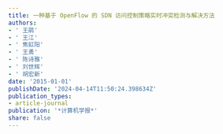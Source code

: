 ```yaml
---
title: 一种基于 OpenFlow 的 SDN 访问控制策略实时冲突检测与解决方法
authors:
- ' 王鹃'
- ' 王江'
- ' 焦虹阳'
- ' 王勇'
- ' 陈诗雅'
- ' 刘世辉'
- ' 胡宏新'
date: '2015-01-01'
publishDate: '2024-04-14T11:50:24.398634Z'
publication_types:
- article-journal
publication: '*计算机学报*'
share: false
---
```

